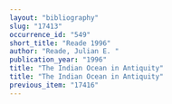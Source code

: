 ```yaml
---
layout: "bibliography"
slug: "17413"
occurrence_id: "549"
short_title: "Reade 1996"
author: "Reade, Julian E. "
publication_year: "1996"
title: "The Indian Ocean in Antiquity"
title: "The Indian Ocean in Antiquity"
previous_item: "17416"
---
```

